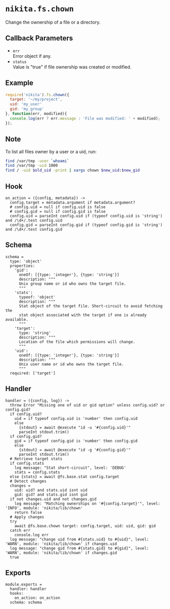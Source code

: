 
# `nikita.fs.chown`

Change the ownership of a file or a directory.

## Callback Parameters

* `err`   
  Error object if any.   
* `status`   
  Value is "true" if file ownership was created or modified.   

## Example

```js
require('nikita').fs.chown({
  target: '~/my/project',
  uid: 'my_user'
  gid: 'my_group'
}, function(err, modified){
  console.log(err ? err.message : 'File was modified: ' + modified);
});
```

## Note

To list all files owner by a user or a uid, run:

```bash
find /var/tmp -user `whoami`
find /var/tmp -uid 1000
find / -uid $old_uid -print | xargs chown $new_uid:$new_gid
```

## Hook

    on_action = ({config, metadata}) ->
      config.target = metadata.argument if metadata.argument?
      # config.uid = null if config.uid is false
      # config.gid = null if config.gid is false
      config.uid = parseInt config.uid if (typeof config.uid is 'string') and /\d+/.test config.uid
      config.gid = parseInt config.gid if (typeof config.gid is 'string') and /\d+/.test config.gid

## Schema

    schema =
      type: 'object'
      properties:
        'gid':
          oneOf: [{type: 'integer'}, {type: 'string'}]
          description: """
          Unix group name or id who owns the target file.
          """
        'stats':
          typeof: 'object'
          description: """
          Stat object of the target file. Short-circuit to avoid fetching the
          stat object associated with the target if one is already available.
          """
        'target':
          type: 'string'
          description: """
          Location of the file which permissions will change.
          """
        'uid':
          oneOf: [{type: 'integer'}, {type: 'string'}]
          description: """
          Unix user name or id who owns the target file.
          """
      required: ['target']

## Handler

    handler = ({config, log}) ->
      throw Error "Missing one of uid or gid option" unless config.uid? or config.gid?
      if config.uid?
        uid = if typeof config.uid is 'number' then config.uid
        else
          {stdout} = await @execute "id -u '#{config.uid}'"
          parseInt stdout.trim()
      if config.gid?
        gid = if typeof config.gid is 'number' then config.gid
        else
          {stdout} = await @execute "id -g '#{config.gid}'"
          parseInt stdout.trim()
      # Retrieve target stats
      if config.stats
        log message: "Stat short-circuit", level: 'DEBUG'
        stats = config.stats
      else {stats} = await @fs.base.stat config.target
      # Detect changes
      changes =
        uid: uid? and stats.uid isnt uid
        gid: gid? and stats.gid isnt gid
      if not changes.uid and not changes.gid
        log message: "Matching ownerships on '#{config.target}'", level: 'INFO', module: 'nikita/lib/chown'
        return false
      # Apply changes
      try
        await @fs.base.chown target: config.target, uid: uid, gid: gid
      catch err
        console.log err
      log message: "change uid from #{stats.uid} to #{uid}", level: 'WARN', module: 'nikita/lib/chown' if changes.uid
      log message: "change gid from #{stats.gid} to #{gid}", level: 'WARN', module: 'nikita/lib/chown' if changes.gid
      true

## Exports

    module.exports =
      handler: handler
      hooks:
        on_action: on_action
      schema: schema
